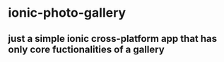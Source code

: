 # ionic-photo-gallery
## just a simple ionic cross-platform app that has only core fuctionalities of a gallery
